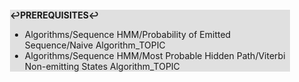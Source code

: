 <div style="margin:2em; background-color: #e0e0e0;">

<strong>↩PREREQUISITES↩</strong>

 * Algorithms/Sequence HMM/Probability of Emitted Sequence/Naive Algorithm_TOPIC
 * Algorithms/Sequence HMM/Most Probable Hidden Path/Viterbi Non-emitting States Algorithm_TOPIC

</div>

